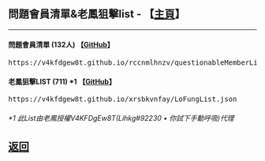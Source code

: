 <h2 id="questionable_n_Fung_list">問題會員清單&老鳳狙擊list - 【<a href="https://lihkg.com/thread/2841778/page/21?post=520">主頁</a>】</h2>
<hr />

<h4>問題會員清單 (132人) 【<a href="https://github.com/V4KFDgEw8T/rccnmlhnzv">GitHub</a>】</h4>
<div class="questionable_list1"><pre>https://v4kfdgew8t.github.io/rccnmlhnzv/questionableMemberList.json</pre></div>
<h4>老鳳狙擊LIST (711) *1 【<a href="https://github.com/V4KFDgEw8T/xrsbkvnfay">GitHub</a>】</h4>
<div class="Fung_list1"><pre>https://v4kfdgew8t.github.io/xrsbkvnfay/LoFungList.json</pre></div>
<h6>*1 此List由老鳳授權V4KFDgEw8T(Lihkg#92230 • 你試下手動呼吸)代理</h6>

<h2><a href="./">返回</a></h2>
